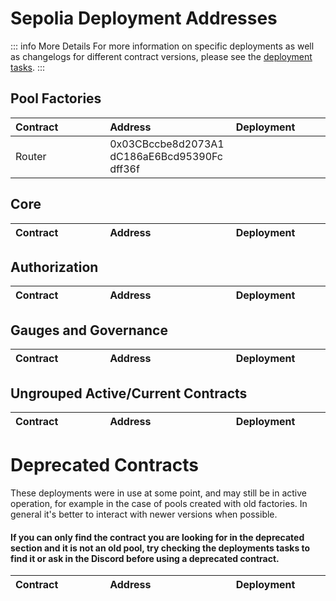 

# Sepolia Deployment Addresses

::: info More Details
For more information on specific deployments as well as changelogs for different contract versions, please see the [deployment tasks](https://github.com/balancer/balancer-deployments/tree/master/tasks).
:::

## Pool Factories

| Contract                         | Address                  | Deployment                                                    |
|:---------------------------------|:-------------------------|:--------------------------------------------------------------------------------------------------------------------------------------------|
|Router                            | 0x03CBccbe8d2073A1dC186aE6Bcd95390Fcdff36f                                               |

## Core

| Contract                       | Address                                                                                                                             | Deployment                                                                                                                                                  |
|:-------------------------------|:------------------------------------------------------------------------------------------------------------------------------------|:------------------------------------------------------------------------------------------------------------------------------------------------------------|


## Authorization

| Contract                        | Address                                                                                                                             | Deployment                                                                                                                                          |
|:--------------------------------|:------------------------------------------------------------------------------------------------------------------------------------|:----------------------------------------------------------------------------------------------------------------------------------------------------|


## Gauges and Governance

| Contract                         | Address                                                                                                                             | Deployment                                                                                                                                                  |
|:---------------------------------|:------------------------------------------------------------------------------------------------------------------------------------|:------------------------------------------------------------------------------------------------------------------------------------------------------------|


## Ungrouped Active/Current Contracts
    
    
| Contract                                       | Address                                                                                                                             | Deployment                                                                                                                                                    |
|:-----------------------------------------------|:------------------------------------------------------------------------------------------------------------------------------------|:--------------------------------------------------------------------------------------------------------------------------------------------------------------|

    
    
# Deprecated Contracts

These deployments were in use at some point, and may still be in active operation, for example in the case of pools created with old factories.  In general it's better to interact with newer versions when possible.

#### If you can only find the contract you are looking for in the deprecated section and it is not an old pool, try checking the deployments tasks to find it or ask in the Discord before using a deprecated contract.

    
| Contract                         | Address                                                                                                                             | Deployment                                                                                                                                        |
|:---------------------------------|:------------------------------------------------------------------------------------------------------------------------------------|:--------------------------------------------------------------------------------------------------------------------------------------------------|

    
<style scoped>
table {
    display: table;
    width: 100%;
}
table th:first-of-type, td:first-of-type {
    width: 30%;
}
table th:nth-of-type(2) {
    width: 40%;
}
td {
    max-width: 0;
    overflow: hidden;
}
</style>

